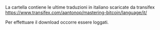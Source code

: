 La cartella contiene le ultime traduzioni in italiano scaricate da transifex https://www.transifex.com/aantonop/mastering-bitcoin/language/it/

Per effettuare il download occorre essere loggati.

